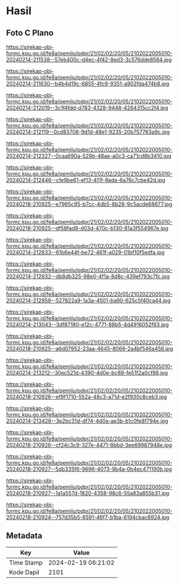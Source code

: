 # Hasil

## Foto C Plano

https://sirekap-obj-formc.kpu.go.id/fe8a/pemilu/pdpr/21/02/02/20/05/2102022005010-20240214-211538--57eb400c-d4ec-4f42-8ed3-3c576dde8564.jpg

https://sirekap-obj-formc.kpu.go.id/fe8a/pemilu/pdpr/21/02/02/20/05/2102022005010-20240214-211630--b4b4d19c-6855-4fc9-9351-a902fda474b8.jpg

https://sirekap-obj-formc.kpu.go.id/fe8a/pemilu/pdpr/21/02/02/20/05/2102022005010-20240214-212019--3c1f4fdd-d783-4328-9448-4264315cc2f4.jpg

https://sirekap-obj-formc.kpu.go.id/fe8a/pemilu/pdpr/21/02/02/20/05/2102022005010-20240214-212119--0cd83708-9d1d-48e1-9235-20b757763a9c.jpg

https://sirekap-obj-formc.kpu.go.id/fe8a/pemilu/pdpr/21/02/02/20/05/2102022005010-20240214-212327--0caa690a-529b-48ae-a0c3-ca71cd8b3410.jpg

https://sirekap-obj-formc.kpu.go.id/fe8a/pemilu/pdpr/21/02/02/20/05/2102022005010-20240214-212446--cfe9be61-ef13-411f-9ada-6a76c7cbe42d.jpg

https://sirekap-obj-formc.kpu.go.id/fe8a/pemilu/pdpr/21/02/02/20/05/2102022005010-20240218-210925--e7965c95-b7cc-4db5-8b28-9c5acde68677.jpg

https://sirekap-obj-formc.kpu.go.id/fe8a/pemilu/pdpr/21/02/02/20/05/2102022005010-20240218-210925--df58fad9-d03d-470c-b130-81a3f554967e.jpg

https://sirekap-obj-formc.kpu.go.id/fe8a/pemilu/pdpr/21/02/02/20/05/2102022005010-20240214-212833--61b6e44f-be72-461f-a029-01bf10f5edfa.jpg

https://sirekap-obj-formc.kpu.go.id/fe8a/pemilu/pdpr/21/02/02/20/05/2102022005010-20240214-212932--db8db325-98e0-4f1a-8d8c-439ef793c7fc.jpg

https://sirekap-obj-formc.kpu.go.id/fe8a/pemilu/pdpr/21/02/02/20/05/2102022005010-20240214-212959--527822a9-1a3a-4501-ba90-625c5f40ca44.jpg

https://sirekap-obj-formc.kpu.go.id/fe8a/pemilu/pdpr/21/02/02/20/05/2102022005010-20240214-213043--3df87180-e12c-4771-88b5-4d4916052f63.jpg

https://sirekap-obj-formc.kpu.go.id/fe8a/pemilu/pdpr/21/02/02/20/05/2102022005010-20240218-210925--a6d07952-23aa-4645-8066-2a4bf546a456.jpg

https://sirekap-obj-formc.kpu.go.id/fe8a/pemilu/pdpr/21/02/02/20/05/2102022005010-20240214-213212--30ec521d-4390-4d0e-bc89-fe51f2a0cf98.jpg

https://sirekap-obj-formc.kpu.go.id/fe8a/pemilu/pdpr/21/02/02/20/05/2102022005010-20240218-210926--ef9f1710-552a-48c3-a71d-e2f930c8ceb3.jpg

https://sirekap-obj-formc.kpu.go.id/fe8a/pemilu/pdpr/21/02/02/20/05/2102022005010-20240214-213428--3e2bc31d-df74-4d0a-ae3b-b1c0fe8f794e.jpg

https://sirekap-obj-formc.kpu.go.id/fe8a/pemilu/pdpr/21/02/02/20/05/2102022005010-20240218-210926--cf24c3c9-327e-4471-8bbd-3ee69967948e.jpg

https://sirekap-obj-formc.kpu.go.id/fe8a/pemilu/pdpr/21/02/02/20/05/2102022005010-20240218-210927--5db335f6-9696-4073-9b4a-0b4ec471190b.jpg

https://sirekap-obj-formc.kpu.go.id/fe8a/pemilu/pdpr/21/02/02/20/05/2102022005010-20240218-210927--1a1a557d-1820-4358-98c6-55a83a855b31.jpg

https://sirekap-obj-formc.kpu.go.id/fe8a/pemilu/pdpr/21/02/02/20/05/2102022005010-20240218-210924--757d35b5-6591-46f7-b1ba-6194cbac6924.jpg


## Metadata

| Key        | Value               |
| ---------- | ------------------- |
| Time Stamp | 2024-02-19 06:21:02 |
| Kode Dapil | 2101                |



